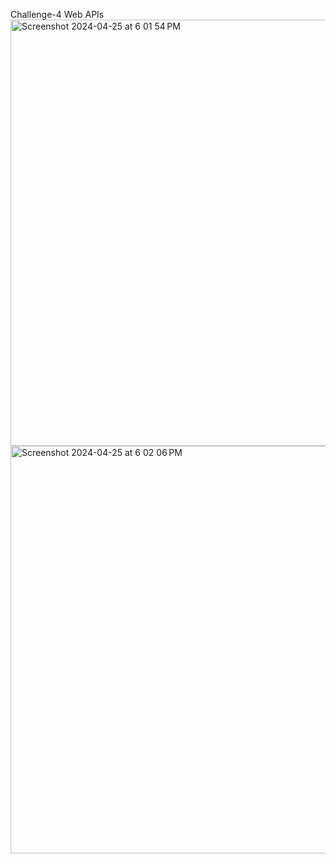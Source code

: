 Challenge-4 Web APIs
<img width="682" alt="Screenshot 2024-04-25 at 6 01 54 PM" src="https://github.com/ChaseR17/Challenge-4-Web-APIs/assets/164225533/67208132-3d93-4fee-85c0-b40f63ca6631">
<img width="652" alt="Screenshot 2024-04-25 at 6 02 06 PM" src="https://github.com/ChaseR17/Challenge-4-Web-APIs/assets/164225533/5fab44d5-13d9-4079-a0e6-74c774f94c5c">
